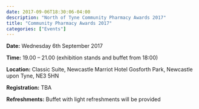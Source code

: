 ```yaml
---
date: 2017-09-06T18:30:06-04:00
description: "North of Tyne Community Pharmacy Awards 2017"
title: "Community Pharmacy Awards 2017"
categories: ["Events"]
---
```


<b>Date:</b> <tab>Wednesday 6th September 2017

<b>Time:</b> <tab>19.00 – 21.00 (exhibition stands and buffet from 18:00)

<b>Location:</b> <tab>Classic Suite, Newcastle Marriot Hotel
<tab>Gosforth Park, Newcastle upon Tyne, NE3 5HN

<b>Registration:</b> <tab>TBA

<b>Refreshments:</b> <tab>Buffet with light refreshments will be provided

